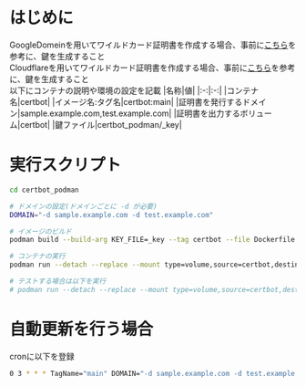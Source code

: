 # はじめに
GoogleDomeinを用いてワイルドカード証明書を作成する場合、事前に[こちら](https://cloud.google.com/apigee/docs/hybrid/latest/lets-encrypt?hl=ja)を参考に、鍵を生成すること  
Cloudflareを用いてワイルドカード証明書を作成する場合、事前に[こちら](https://certbot-dns-cloudflare.readthedocs.io/en/stable/)を参考に、鍵を生成すること  
以下にコンテナの説明や環境の設定を記載
|名称|値|
|:-:|:-:|
|コンテナ名|certbot|
|イメージ名:タグ名|certbot:main|
|証明書を発行するドメイン|sample.example.com,test.example.com|
|証明書を出力するボリューム|certbot|
|鍵ファイル|certbot_podman/_key|

# 実行スクリプト
```bash
cd certbot_podman

# ドメインの設定(ドメインごとに -d が必要)
DOMAIN="-d sample.example.com -d test.example.com"

# イメージのビルド
podman build --build-arg KEY_FILE=_key --tag certbot --file Dockerfile

# コンテナの実行
podman run --detach --replace --mount type=volume,source=certbot,destination=/etc/letsencrypt --name certbot certbot $DOMAIN --keep-until-expiring

# テストする場合は以下を実行
# podman run --detach --replace --mount type=volume,source=certbot,destination=/etc/letsencrypt --name certbot certbot $DOMAIN --dry-run
```

# 自動更新を行う場合
cronに以下を登録
```bash
0 3 * * * TagName="main" DOMAIN="-d sample.example.com -d test.example.com" && podman run --detach --replace --mount type=volume,source=certbot,destination=/etc/letsencrypt --name certbot certbot $DOMAIN --keep-until-expiring && unset TagName DOMAIN
```
